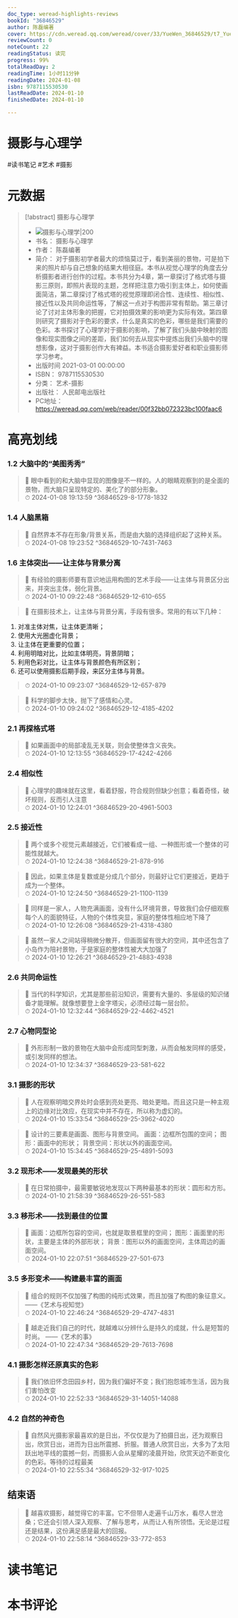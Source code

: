 ```yaml
---
doc_type: weread-highlights-reviews
bookId: "36846529"
author: 陈磊编著
cover: https://cdn.weread.qq.com/weread/cover/33/YueWen_36846529/t7_YueWen_36846529.jpg
reviewCount: 0
noteCount: 22
readingStatus: 读完
progress: 99%
totalReadDay: 2
readingTime: 1小时11分钟
readingDate: 2024-01-08
isbn: 9787115530530
lastReadDate: 2024-01-10
finishedDate: 2024-01-10

---
```

# 摄影与心理学

#读书笔记 #艺术 #摄影

# 元数据
> [!abstract] 摄影与心理学
> - ![ 摄影与心理学|200](https://cdn.weread.qq.com/weread/cover/33/YueWen_36846529/t7_YueWen_36846529.jpg)
> - 书名： 摄影与心理学
> - 作者： 陈磊编著
> - 简介： 对于摄影初学者最大的烦恼莫过于，看到美丽的景物，可是拍下来的照片却与自己想象的结果大相径庭。本书从视觉心理学的角度去分析摄影者进行创作的过程。本书共分为4章，第一章探讨了格式塔与摄影三原则，即照片表现的主题，怎样把注意力吸引到主体上，如何使画面简洁，第二章探讨了格式塔的视觉原理即闭合性、连续性、相似性、接近性以及共同命运性等，了解这一点对于构图非常有帮助。第三章讨论了讨对主体形象的把握，它对拍摄效果的影响更为实际有效。第四章则研究了摄影对于色彩的要求，什么是真实的色彩，哪些是我们需要的色彩。本书探讨了心理学对于摄影的影响，了解了我们头脑中映射的图像和现实图像之间的差距，我们如何去从现实中提炼出我们头脑中的理想影像，这对于摄影创作大有裨益。本书适合摄影爱好者和职业摄影师学习参考。
> - 出版时间 2021-03-01 00:00:00
> - ISBN： 9787115530530
> - 分类： 艺术-摄影
> - 出版社： 人民邮电出版社
> - PC地址：https://weread.qq.com/web/reader/00f32bb072323bc100faac6

# 高亮划线

### 1.2 大脑中的“美图秀秀”

> 📌 眼中看到的和大脑中显现的图像是不一样的。人的眼睛观察到的是全面的景物，而大脑只呈现特定的、美化了的部分形象。  
> ⏱ 2024-01-08 19:13:59 ^36846529-8-1778-1832

### 1.4 人脑黑箱

> 📌 自然界本不存在形象/背景关系，而是由大脑的选择组织起了这种关系。  
> ⏱ 2024-01-08 19:23:52 ^36846529-10-7431-7463

### 1.6 主体突出——让主体与背景分离

> 📌 有经验的摄影师要有意识地运用构图的艺术手段——让主体与背景区分出来，并突出主体，弱化背景。  
> ⏱ 2024-01-10 09:22:48 ^36846529-12-610-655

> 📌 在摄影技术上，让主体与背景分离，手段有很多。常用的有以下几种：
1. 对准主体对焦，让主体更清晰；
2. 使用大光圈虚化背景；
3. 让主体在更重要的位置；
4. 利用明暗对比，比如主体明亮，背景阴暗；
5. 利用色彩对比，让主体与背景颜色有所区别；
6. 还可以使用摄影后期手段，来区分主体与背景。  
> ⏱ 2024-01-10 09:23:07 ^36846529-12-657-879

> 📌 科学的脚步太快，抛下了感情和心灵。  
> ⏱ 2024-01-10 09:24:02 ^36846529-12-4185-4202

### 2.1 再探格式塔

> 📌 如果画面中的局部凌乱无关联，则会使整体含义丧失。  
> ⏱ 2024-01-10 12:13:55 ^36846529-17-4242-4266

### 2.4 相似性

> 📌 心理学的趣味就在这里，看着舒服，符合规则但缺少创意；看着奇怪，破坏规则，反而引人注意  
> ⏱ 2024-01-10 12:24:01 ^36846529-20-4961-5003

### 2.5 接近性

> 📌 两个或多个视觉元素越接近，它们被看成一组、一种图形或一个整体的可能性就越大。  
> ⏱ 2024-01-10 12:24:38 ^36846529-21-878-916

> 📌 因此，如果主体是复数或是分成几个部分，则最好让它们更接近，更趋于成为一个整体。  
> ⏱ 2024-01-10 12:24:50 ^36846529-21-1100-1139

> 📌 同样是一家人，人物充满画面，没有什么环境背景，导致我们会仔细观察每个人的面貌特征，人物的个体性突显，家庭的整体性相应地下降了  
> ⏱ 2024-01-10 12:26:08 ^36846529-21-4318-4380

> 📌 虽然一家人之间站得稍微分散开，但画面留有很大的空间，其中还包含了小岛作为陪衬景物，于是家庭的整体性被大大加强了  
> ⏱ 2024-01-10 12:26:21 ^36846529-21-4883-4938

### 2.6 共同命运性

> 📌 当代的科学知识，尤其是那些前沿知识，需要有大量的、多层级的知识储备才能理解。就像想要登上金字塔尖，必须经过每一层台阶。  
> ⏱ 2024-01-10 12:32:44 ^36846529-22-4462-4521

### 2.7 心物同型论

> 📌 外形形制一致的景物在大脑中会形成同型刺激，从而会触发同样的感受，或引发同样的想法。  
> ⏱ 2024-01-10 12:34:37 ^36846529-23-581-622

### 3.1 摄影的形状

> 📌 人在观察明暗交界处时会感到亮处更亮、暗处更暗。而且这只是一种主观上的边缘对比效应，在现实中并不存在，所以称为虚幻的。  
> ⏱ 2024-01-10 15:33:54 ^36846529-25-3962-4020

> 📌 设计的三要素是画面、图形与背景空间。
画面：边框所包围的空间；
图形：画面中的形状；
背景空间：形状以外的画面空间。  
> ⏱ 2024-01-10 15:34:45 ^36846529-25-4891-5093

### 3.2 现形术——发现最美的形状

> 📌 在日常拍摄中，最需要敏锐地发现以下两种最基本的形状：圆形和方形。  
> ⏱ 2024-01-10 21:58:39 ^36846529-26-551-583

### 3.3 移形术——找到最佳的位置

> 📌 画面：边框所包容的空间，也就是取景框里的空间；
图形：画面里的形状，主要是主体的外部形状；
背景：图形以外的画面空间，主体周边的画面空间。  
> ⏱ 2024-01-10 22:07:51 ^36846529-27-501-673

### 3.5 多形变术——构建最丰富的画面

> 📌 组合的规则不仅加强了构图的纯形式效果，而且加强了构图的象征意义。
——《艺术与视知觉》  
> ⏱ 2024-01-10 22:46:24 ^36846529-29-4747-4831

> 📌 越走近我们自己的时代，就越难以分辨什么是持久的成就，什么是短暂的时尚。
——《艺术的事》  
> ⏱ 2024-01-10 22:47:34 ^36846529-29-7613-7698

### 4.1 摄影怎样还原真实的色彩

> 📌 我们依旧怀念田园乡村，因为我们偏好不变；我们抱怨城市生活，因为我们害怕改变  
> ⏱ 2024-01-10 22:52:33 ^36846529-31-14051-14088

### 4.2 自然的神奇色

> 📌 自然风光摄影家最喜欢的是日出，不仅仅是为了拍摄日出，还为观察日出，欣赏日出，进而为日出所震撼、折服。普通人欣赏日出，大多为了太阳跃出地平线的震撼一刻，而摄影人会从星耀的凌晨开始，欣赏天边不断变化的色彩。等待的过程最美  
> ⏱ 2024-01-10 22:55:34 ^36846529-32-917-1025

## 结束语

> 📌 越喜欢摄影，越觉得它的丰富。它不但带人走遍千山万水，看尽人世沧桑；它还会引领人深入观察、了解与思考，从而让人有所领悟。无论是过程还是结果，这份满足感是最大的回报。  
> ⏱ 2024-01-10 22:58:14 ^36846529-33-772-853

# 读书笔记

# 本书评论
